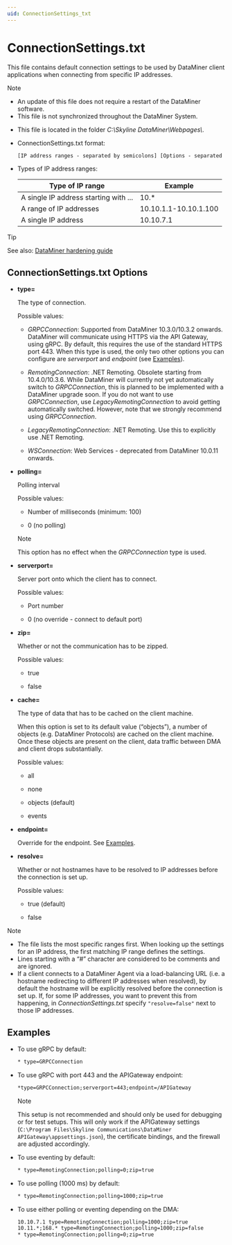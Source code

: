 ```yaml
---
uid: ConnectionSettings_txt
---
```


# ConnectionSettings.txt

This file contains default connection settings to be used by DataMiner client applications when connecting from specific IP addresses.

> [!NOTE]
>
> - An update of this file does not require a restart of the DataMiner software.
> - This file is not synchronized throughout the DataMiner System.

- This file is located in the folder *C:\\Skyline DataMiner\\Webpages\\*.

- ConnectionSettings.txt format:

    ```txt
    [IP address ranges - separated by semicolons] [Options - separated by semicolons]
    ```

- Types of IP address ranges:

    | Type of IP range                    | Example               |
    |---------------------------------------|-----------------------|
    | A single IP address starting with ... | 10.\*                 |
    | A range of IP addresses               | 10.10.1.1-10.10.1.100 |
    | A single IP address                   | 10.10.7.1             |

> [!TIP]
> See also: [DataMiner hardening guide](xref:DataMiner_hardening_guide)

## ConnectionSettings.txt Options

- **type=**

  The type of connection.

  Possible values:

  - *GRPCConnection*: Supported from DataMiner 10.3.0/10.3.2 onwards. DataMiner will communicate using HTTPS via the API Gateway, using gRPC. By default, this requires the use of the standard HTTPS port 443. <!-- RN 34983 --> When this type is used, the only two other options you can configure are *serverport* and *endpoint* (see [Examples](#examples)).

  - *RemotingConnection*: .NET Remoting. Obsolete starting from 10.4.0/10.3.6. While DataMiner will currently not yet automatically switch to *GRPCConnection*, this is planned to be implemented with a DataMiner upgrade soon. If you do not want to use *GRPCConnection*, use *LegacyRemotingConnection* to avoid getting automatically switched. However, note that we strongly recommend using *GRPCConnection*.<!-- RN 36196 -->
  
  - *LegacyRemotingConnection*: .NET Remoting. Use this to explicitly use .NET Remoting.

  - *WSConnection*: Web Services - deprecated from DataMiner 10.0.11 onwards.

- **polling=**

  Polling interval

  Possible values:

  - Number of milliseconds (minimum: 100)

  - 0 (no polling)

  > [!NOTE]
  > This option has no effect when the *GRPCConnection* type is used.

- **serverport=**

  Server port onto which the client has to connect.

  Possible values:

  - Port number

  - 0 (no override - connect to default port)

- **zip=**

  Whether or not the communication has to be zipped.

  Possible values:

  - true

  - false

- **cache=**

  The type of data that has to be cached on the client machine.
  
  When this option is set to its default value (“objects”), a number of objects (e.g. DataMiner Protocols) are cached on the client machine. Once these objects are present on the client, data traffic between DMA and client drops substantially.

  Possible values:

  - all

  - none

  - objects (default)

  - events

- **endpoint=**

  Override for the endpoint. See [Examples](#examples).

- **resolve=**

  Whether or not hostnames have to be resolved to IP addresses before the connection is set up.

  Possible values:

  - true (default)

  - false

> [!NOTE]
>
> - The file lists the most specific ranges first. When looking up the settings for an IP address, the first matching IP range defines the settings.
> - Lines starting with a “#” character are considered to be comments and are ignored.
> - If a client connects to a DataMiner Agent via a load-balancing URL (i.e. a hostname redirecting to different IP addresses when resolved), by default the hostname will be explicitly resolved before the connection is set up. If, for some IP addresses, you want to prevent this from happening, in *ConnectionSettings.txt* specify `"resolve=false"` next to those IP addresses.

## Examples

- To use gRPC by default:

  ```txt
  * type=GRPCConnection
  ```

- To use gRPC with port 443 and the APIGateway endpoint:

  ```txt
  *type=GRPCConnection;serverport=443;endpoint=/APIGateway
  ```

  > [!NOTE]
  > This setup is not recommended and should only be used for debugging or for test setups. This will only work if the APIGateway settings (`C:\Program Files\Skyline Communications\DataMiner APIGateway\appsettings.json`), the certificate bindings, and the firewall are adjusted accordingly.

- To use eventing by default:

  ```txt
  * type=RemotingConnection;polling=0;zip=true
  ```

- To use polling (1000 ms) by default:

  ```txt
  * type=RemotingConnection;polling=1000;zip=true
  ```

- To use either polling or eventing depending on the DMA:

  ```txt
  10.10.7.1 type=RemotingConnection;polling=1000;zip=true
  10.11.*;168.* type=RemotingConnection;polling=1000;zip=false
  * type=RemotingConnection;polling=0;zip=true
  ```
